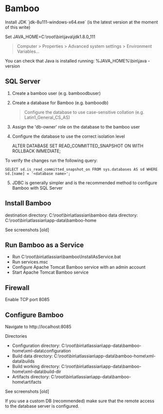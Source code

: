 # Bamboo

Install JDK ´jdk-8u111-windows-x64.exe´ (is the latest version at the moment of this write)

Set JAVA_HOME=C:\root\bin\java\jdk1.8.0_111

> Computer > Properties > Advanced system settings > Environment Variables...

You can check that Java is installed running: %JAVA_HOME%\bin\java -version

## SQL Server

1. Create a bamboo user (e.g. bamboodbuser)

2. Create a database for Bamboo (e.g. bamboodb)
	> Configure the database to use case-sensitive collation (e.g. Latin1_General_CS_AS)

3. Assign the 'db-owner' role on the database to the bamboo user

4. Configure the database to use the correct isolation level

    ALTER DATABASE <database name> SET READ_COMMITTED_SNAPSHOT ON WITH ROLLBACK IMMEDIATE;

To verify the changes run the following query:

	SELECT sd.is_read_committed_snapshot_on FROM sys.databases AS sd WHERE sd.[name] = '<database name>';

5. JDBC is generally simpler and is the recommended method to configure Bamboo with SQL Server

## Install Bamboo

destination directory: C:\root\bin\atlassian\bamboo
data directory: C:\root\bin\atlassian\app-data\bamboo-home

See screenshots [old]

## Run Bamboo as a Service

- Run C:\root\bin\atlassian\bamboo\InstallAsService.bat
- Run services.msc
- Configure Apache Tomcat Bamboo service with an admin account
- Start Apache Tomcat Bamboo service

## Firewall

Enable TCP port 8085

## Configure Bamboo

Navigate to http://localhost:8085

Directories

- Configuration directory: C:\root\bin\atlassian\app-data\bamboo-home\xml-data\configuration
- Build data directory: C:\root\bin\atlassian\app-data\bamboo-home\xml-data\builds
- Build working directory: C:\root\bin\atlassian\app-data\bamboo-home\xml-data\build-dir
- Artifacts directory: C:\root\bin\atlassian\app-data\bamboo-home\artifacts

See screenshots [old]

If you use a custom DB (recommended) make sure that the remote access to the database server is configured.

